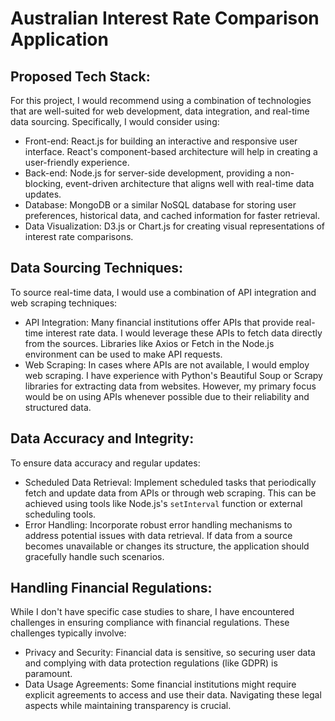 # Australian Interest Rate Comparison Application

## Proposed Tech Stack:
For this project, I would recommend using a combination of technologies that are well-suited for web development, data integration, and real-time data sourcing. Specifically, I would consider using:
- Front-end: React.js for building an interactive and responsive user interface. React's component-based architecture will help in creating a user-friendly experience.
- Back-end: Node.js for server-side development, providing a non-blocking, event-driven architecture that aligns well with real-time data updates.
- Database: MongoDB or a similar NoSQL database for storing user preferences, historical data, and cached information for faster retrieval.
- Data Visualization: D3.js or Chart.js for creating visual representations of interest rate comparisons.

## Data Sourcing Techniques:
To source real-time data, I would use a combination of API integration and web scraping techniques:
- API Integration: Many financial institutions offer APIs that provide real-time interest rate data. I would leverage these APIs to fetch data directly from the sources. Libraries like Axios or Fetch in the Node.js environment can be used to make API requests.
- Web Scraping: In cases where APIs are not available, I would employ web scraping. I have experience with Python's Beautiful Soup or Scrapy libraries for extracting data from websites. However, my primary focus would be on using APIs whenever possible due to their reliability and structured data.

## Data Accuracy and Integrity:
To ensure data accuracy and regular updates:
- Scheduled Data Retrieval: Implement scheduled tasks that periodically fetch and update data from APIs or through web scraping. This can be achieved using tools like Node.js's `setInterval` function or external scheduling tools.
- Error Handling: Incorporate robust error handling mechanisms to address potential issues with data retrieval. If data from a source becomes unavailable or changes its structure, the application should gracefully handle such scenarios.

## Handling Financial Regulations:
While I don't have specific case studies to share, I have encountered challenges in ensuring compliance with financial regulations. These challenges typically involve:
- Privacy and Security: Financial data is sensitive, so securing user data and complying with data protection regulations (like GDPR) is paramount.
- Data Usage Agreements: Some financial institutions might require explicit agreements to access and use their data. Navigating these legal aspects while maintaining transparency is crucial.
